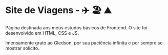 # Site de Viagens -  ✈️ 🏖️ ⛰️

Página destinada aos meus estudos básicos de Frontend.
O site foi desenvolvido em HTML, CSS e JS.



Imensamente grato ao Gledson, por sua paciência infinita e por sempre se mostrar solícito.
